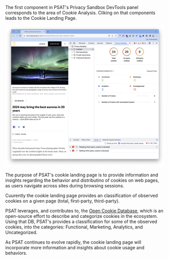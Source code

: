 The first component in PSAT's Privacy Sandbox DevTools panel corresponds to the area of Cookie Analysis. Cliking on that components leads to the Cookie Landing Page.

<img width="742" alt="PSAT Cookie Landing Page" src="images/cookie-analysis/cookie-landing-page.png">

The purpose of PSAT's cookie landing page is to provide information and insights regarding the behavior and distributino of cookies on web pages, as users navigate across sites during browsing sessions.

Cuurently the cookie landing page provides an classification of observed cookies on a given page (total, first-party, third-party).

PSAT leverages, and contributes to, the [Open Cookie Database](https://github.com/jkwakman/Open-Cookie-Database), which is an open-source effort to describe and categorize cookies in the ecosystem. Using that DB, PSAT's provides a classification for some of the observed cookies, into the categories: Functional, Marketing, Analytics, and Uncategorized.

As PSAT continues to evolve rapidly, the cookie landing page will incorporate more information and insights about cookie usage and behaviors.

